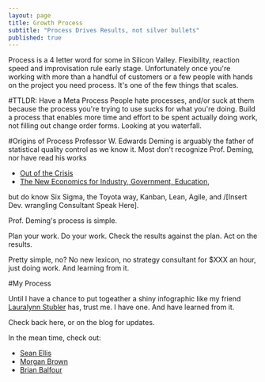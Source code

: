 ```yaml
---
layout: page
title: Growth Process
subtitle: "Process Drives Results, not silver bullets"
published: true
---
```


Process is a 4 letter word for some in Silicon Valley. Flexibility, reaction speed and improvisation rule early stage. Unfortunately once you're working with more than a handful of customers or a few people with hands on the project you need process. It's one of the few things that scales.

#TTLDR: Have a Meta Process
People hate processes, and/or suck at them because the process you're trying to use sucks for what you're doing. Build a process that enables more time and effort to be spent actually doing work, not filling out change order forms. Looking at you waterfall.

#Origins of Process
Professor W. Edwards Deming is arguably the father of statistical quality control as we know it. Most don't recognize Prof. Deming, nor have read his works 
- [Out of the Crisis ](http://www.amazon.com/gp/product/0262541157/ref=as_li_qf_sp_asin_il_tl?ie=UTF8&camp=1789&creative=9325&creativeASIN=0262541157&linkCode=as2&tag=allenhinke-20&linkId=KVCNJKD4NFOPUR5J)
- [The New Economics for Industry, Government, Education](http://www.amazon.com/gp/product/0262541165/ref=as_li_qf_sp_asin_il_tl?ie=UTF8&camp=1789&creative=9325&creativeASIN=0262541165&linkCode=as2&tag=allenhinke-20&linkId=RC5KC2V7EGOCC2U7),

but do know Six Sigma, the Toyota way, Kanban, Lean, Agile, and /[Insert Dev. wrangling Consultant Speak Here].

Prof. Deming's process is simple. 

Plan your work.
Do your work.
Check the results against the plan.
Act on the results.

Pretty simple, no? No new lexicon, no strategy consultant for $XXX an hour, just doing work. And learning from it.

#My Process

Until I have a chance to put togeather a shiny infographic like my friend [Lauralynn Stubler](http://www.lauralynnstubler.com/process/) has, trust me. I have one. And have learned from it. 

Check back here, or on the blog for updates.

In the mean time, check out:
- [Sean Ellis](http://www.startup-marketing.com/)
- [Morgan Brown](http://morganbrown.co/)
- [Brian Balfour](http://www.coelevate.com/essays/growth-process-first-tactics-second)



